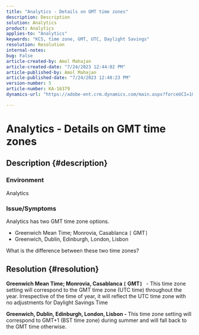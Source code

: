 ```yaml
---
title: "Analytics - Details on GMT time zones"
description: Description
solution: Analytics
product: Analytics
applies-to: "Analytics"
keywords: "KCS, time zone, GMT, UTC, Daylight Savings"
resolution: Resolution
internal-notes: 
bug: False
article-created-by: Amol Mahajan
article-created-date: "7/24/2023 12:44:02 PM"
article-published-by: Amol Mahajan
article-published-date: "7/24/2023 12:48:23 PM"
version-number: 5
article-number: KA-16379
dynamics-url: "https://adobe-ent.crm.dynamics.com/main.aspx?forceUCI=1&pagetype=entityrecord&etn=knowledgearticle&id=c0720dc4-1f2a-ee11-bdf4-6045bd006b3d"

---
```

# Analytics - Details on GMT time zones

## Description {#description}


### <b>Environment</b>

Analytics



### <b>Issue/Symptoms</b>

Analytics has two GMT time zone options.

- Greenwich Mean Time; Monrovia, Casablanca `[` GMT`]`
- Greenwich, Dublin, Edinburgh, London, Lisbon


What is the difference between these two time zones?


## Resolution {#resolution}


<b>Greenwich Mean Time; Monrovia, Casablanca `[` GMT`]`  </b> - This time zone setting will correspond to the GMT time zone (UTC time) throughout the year. Irrespective of the time of year, it will reflect the UTC time zone with no adjustments for Daylight Savings Time

<b>Greenwich, Dublin, Edinburgh, London, Lisbon - </b>This time zone setting will correspond to GMT+1 (BST time zone) during summer and will fall back to the GMT time otherwise.


